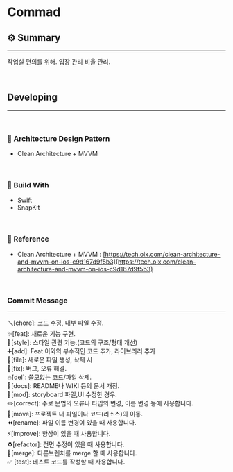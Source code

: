# Commad

## ⚙️ Summary

---

작업실 편의를 위해. 입장 관리 비율 관리.

<br>

## Developing

---
<br>

### 📝 Architecture Design Pattern

- Clean Architecture + MVVM

<br>

### 🔧 Build With

- Swift
- SnapKit

<br>

### 📒 Reference

- Clean Architecture + MVVM  : [https://tech.olx.com/clean-architecture-and-mvvm-on-ios-c9d167d9f5b3](https://tech.olx.com/clean-architecture-and-mvvm-on-ios-c9d167d9f5b3)

<br>

### Commit Message
---

🪛[chore]: 코드 수정, 내부 파일 수정. <br>
✨[feat]: 새로운 기능 구현. <br>
🎨[style]: 스타일 관련 기능.(코드의 구조/형태 개선) <br>
➕[add]: Feat 이외의 부수적인 코드 추가, 라이브러리 추가 <br>
🔧[file]: 새로운 파일 생성, 삭제 시 <br>
🐛[fix]: 버그, 오류 해결. <br>
🔥[del]: 쓸모없는 코드/파일 삭제. <br>
📝[docs]: README나 WIKI 등의 문서 개정. <br>
💄[mod]: storyboard 파일,UI 수정한 경우. <br>
✏️[correct]: 주로 문법의 오류나 타입의 변경, 이름 변경 등에 사용합니다. <br>
🚚[move]: 프로젝트 내 파일이나 코드(리소스)의 이동. <br>
⏪️[rename]: 파일 이름 변경이 있을 때 사용합니다. <br>
⚡️[improve]: 향상이 있을 때 사용합니다. <br>
♻️[refactor]: 전면 수정이 있을 때 사용합니다. <br>
🔀[merge]: 다른브렌치를 merge 할 때 사용합니다. <br>
✅ [test]: 테스트 코드를 작성할 때 사용합니다. <br>